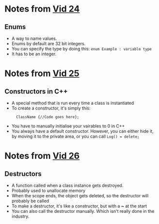# Notes from [Vid 24](https://youtu.be/x55jfOd5PEE)
## Enums
- A way to name values.
- Enums by default are 32 bit integers.
- You can specify the type by doing this: `enum Example : variable type`
- It has to be an integer.

# Notes from [Vid 25](https://youtu.be/FXhALMsHwEY)
## Constructors in C++
- A special method that is run every time a class is instantiated
- To create a constructor, it's simply this:
  ```
    ClassName {//Code goes here};
  ```
- You have to manually initialise your vairables to 0 in C++
- You always have a default constructor. However, you can either hide it, by moving it to the private area, or you can call `Log() = delete;`

# Notes from [Vid 26](https://youtu.be/D8cWquReFqw)
## Destructors
- A function called when a class instance gets destroyed.
- Probably used to unallocate memory
- When the scope ends, the object gets deleted, so the destructor will probably be called
- To make a destructor, it's like a constructor, but with a **~** at the start
- You can also call the destructor manually. Which isn't really done in the industry.
